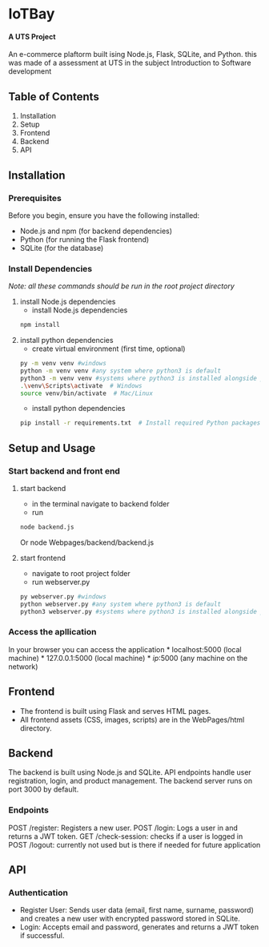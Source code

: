 # IoTBay
#### A UTS Project

An e-commerce plaftorm built ising Node.js, Flask, SQLite, and Python. this was made of a assessment at UTS in the subject Introduction to Software development

## Table of Contents
1. Installation
2. Setup
3. Frontend
4. Backend
5. API


## Installation
### Prerequisites
Before you begin, ensure you have the following installed:
* Node.js and npm (for backend dependencies)
* Python (for running the Flask frontend)
* SQLite (for the database)

### Install Dependencies
*Note: all these commands should be run in the root project directory*
1. install Node.js dependencies
    * install Node.js dependencies
    ```bash
    npm install
    ```
2. install python dependencies
    * create virtual environment (first time, optional)
    ``` bash
    py -m venv venv #windows
    python -m venv venv #any system where python3 is default
    python3 -m venv venv #systems where python3 is installed alongside python2
    .\venv\Scripts\activate  # Windows
    source venv/bin/activate  # Mac/Linux
    ```
    * install python dependencies
    ``` bash
    pip install -r requirements.txt  # Install required Python packages 
    ```


## Setup and Usage
### Start backend and front end
1. start backend
    * in the terminal navigate to backend folder
    * run 
    ```bash
    node backend.js
    ```
    Or
    node Webpages/backend/backend.js
    
2. start frontend
    * navigate to root project folder
    * run webserver.py
    ```bash
    py webserver.py #windows
    python webserver.py #any system where python3 is default
    python3 webserver.py #systems where python3 is installed alongside python2
    ```

### Access the apllication
In your browser you can access the application 
    * localhost:5000 (local machine)
    * 127.0.0.1:5000 (local machine)
    * *ip*:5000 (any machine on the network)

## Frontend
* The frontend is built using Flask and serves HTML pages.
* All frontend assets (CSS, images, scripts) are in the WebPages/html directory.

## Backend
The backend is built using Node.js and SQLite.
API endpoints handle user registration, login, and product management.
The backend server runs on port 3000 by default.

### Endpoints
POST /register: Registers a new user.
POST /login: Logs a user in and returns a JWT token.
GET /check-session: checks if a user is logged in
POST /logout: currently not used but is there if needed for future application

## API
### Authentication
* Register User: Sends user data (email, first name, surname, password) and creates a new user with encrypted password stored in SQLite.
* Login: Accepts email and password, generates and returns a JWT token if successful.